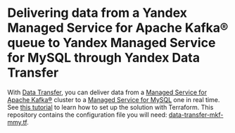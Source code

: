 # Delivering data from a Yandex Managed Service for Apache Kafka® queue to Yandex Managed Service for MySQL through Yandex Data Transfer

With [Data Transfer](https://yandex.cloud/en/docs/data-transfer), you can deliver data from a [Managed Service for Apache Kafka®](https://yandex.cloud/en/docs/managed-kafka) cluster to a [Managed Service for MySQL](https://yandex.cloud/en/docs/managed-mysql) one in real time. See [this tutorial](https://yandex.cloud/en/docs/data-transfer/tutorials/mkf-to-mmy) to learn how to set up the solution with Terraform. This repository contains the configuration file you will need: [data-transfer-mkf-mmy.tf](data-transfer-mkf-mmy.tf).
